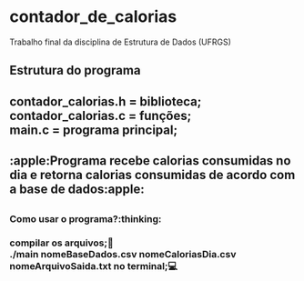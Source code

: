 # contador_de_calorias
Trabalho final da disciplina de Estrutura de Dados (UFRGS)

<h2>Estrutura do programa<h2>

contador_calorias.h = biblioteca;<br>
contador_calorias.c = funções;<br>
main.c = programa principal;<br>

<h2>:apple:Programa recebe calorias consumidas no dia e retorna calorias consumidas
de acordo com a base de dados:apple:<h2>

<h3>Como usar o programa?:thinking:<h3>

compilar os arquivos;:open_file_folder:<br>
./main nomeBaseDados.csv nomeCaloriasDia.csv nomeArquivoSaida.txt no terminal;:computer:<br>

